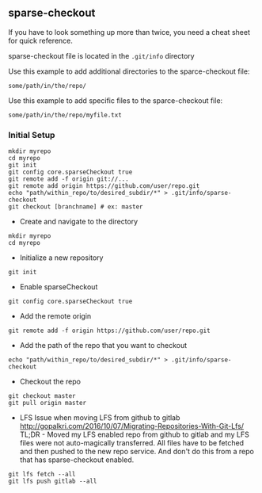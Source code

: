 ## sparse-checkout

If you have to look something up more than twice, you need a cheat sheet for quick reference.

sparse-checkout file is located in the `.git/info` directory

Use this example to add additional directories to the sparce-checkout file:
```
some/path/in/the/repo/
```

Use this example to add specific files to the sparce-checkout file:
```
some/path/in/the/repo/myfile.txt
```

### Initial Setup
```
mkdir myrepo
cd myrepo
git init
git config core.sparseCheckout true
git remote add -f origin git://...
git remote add origin https://github.com/user/repo.git
echo "path/within_repo/to/desired_subdir/*" > .git/info/sparse-checkout
git checkout [branchname] # ex: master
```

* Create and navigate to the directory 
```
mkdir myrepo
cd myrepo
```

* Initialize a new repository
```
git init
```

* Enable sparseCheckout  
```
git config core.sparseCheckout true
```

* Add the remote origin
```
git remote add -f origin https://github.com/user/repo.git
```

* Add the path of the repo that you want to checkout 
```
echo "path/within_repo/to/desired_subdir/*" > .git/info/sparse-checkout
```

* Checkout the repo
```
git checkout master
git pull origin master
```


* LFS Issue when moving LFS from github to gitlab
http://gopalkri.com/2016/10/07/Migrating-Repositories-With-Git-Lfs/
TL;DR - Moved my LFS enabled repo from github to gitlab and my LFS files were not auto-magically transferred. 
All files have to be fetched and then pushed to the new repo service.
And don't do this from a repo that has sparse-checkout enabled.
```
git lfs fetch --all 
git lfs push gitlab --all 
```
